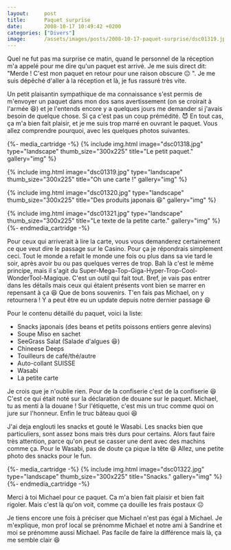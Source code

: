 ```yaml
---
layout:     post
title:      Paquet surprise
date:       2008-10-17 10:49:42 +0200
categories: ["Divers"]
image:      /assets/images/posts/2008-10-17-paquet-surprise/dsc01319.jpg
---
```


Quel ne fut pas ma surprise ce matin, quand le personnel de la réception m'a appelé pour me dire qu'un paquet est
arrivé. Je me suis direct dit: "Merde ! C'est mon paquet en retour pour une raison obscure :neutral_face: ". Je me
suis dépêché d'aller à la réception et là, je fus rassuré très vite.

<!--more-->

Un petit plaisantin sympathique de ma connaissance s'est permis de m'envoyer un paquet dans mon dos sans
avertissement (on se croirait à l'armée :laughing:) et je l'entends encore y a quelques jours me demander si
j'avais besoin de quelque chose. Si ça c'est pas un coup prémédité. :smiling_imp: En tout cas, ça m'a bien fait
plaisir, et je me suis trop marré en ouvrant le paquet. Vous allez comprendre pourquoi, avec les quelques photos
suivantes.

{%- media_cartridge -%}
{% include img.html
    image="dsc01318.jpg"
    type="landscape"
    thumb_size="300x225"
    title="Le petit paquet."
    gallery="img"
%}

{% include img.html
    image="dsc01319.jpg"
    type="landscape"
    thumb_size="300x225"
    title="Oh une carte !"
    gallery="img"
%}

{% include img.html
    image="dsc01320.jpg"
    type="landscape"
    thumb_size="300x225"
    title="Des produits japonais :laughing:"
    gallery="img"
%}

{% include img.html
    image="dsc01321.jpg"
    type="landscape"
    thumb_size="300x225"
    title="Le texte de la petite carte."
    gallery="img"
%}
{%- endmedia_cartridge -%}

Pour ceux qui arriverait à lire la carte, vous vous demanderez certainement ce que veut dire le passage sur le
Casino. Pour ça je répondrais simplement ceci. Tout le monde a refait le monde une fois ou plus dans sa vie tard le
soir, après avoir bu ou pas quelques verres de trop. Bah là c'est le même principe, mais il s'agit du
Super-Mega-Top-Giga-Hyper-Trop-Cool-WonderTool-Magique. C'est un outil qui fait tout. Bref, je vais pas entrer dans
les détails mais ceux qui étaient présents vont bien se marrer en repensant à ça :laughing: Que de bons souvenirs.
T'en fais pas Michael, on y retournera ! Y a peut être eu un update depuis notre dernier passage :laughing:

Pour le contenu détaillé du paquet, voici la liste:

- Snacks japonais (des beans et petits poissons entiers genre alevins)
- Soupe Miso en sachet
- SeeGrass Salat (Salade d'algues :laughing:)
- Chineese Deeps
- Touilleurs de café/thé/autre
- Auto-collant SUISSE
- Wasabi
- La petite carte

Je crois que je n'oublie rien. Pour de la confiserie c'est de la confiserie :laughing: C'est ce qui était noté sur
la déclaration de douane sur le paquet. Michael, tu as menti à la douane ! Sur l'étiquette, c'est mis un truc comme
quoi on jure sur l'honneur. Enfin le truc bâteau quoi :laughing:

J'ai deja englouti les snacks et gouté le Wasabi. Les snacks bien que particuliers, sont assez bons mais très durs
pour certains. Alors faut faire très attention, parce qu'on peut se casser une dent avec des machins comme ça. Pour
le Wasabi, pas de doute ça pique la tête :laughing: Allez, une petite photo des snacks pour le fun.

{%- media_cartridge -%}
{% include img.html
    image="dsc01322.jpg"
    type="landscape"
    thumb_size="300x225"
    title="Snacks."
    gallery="img"
%}
{%- endmedia_cartridge -%}

Merci à toi Michael pour ce paquet. Ca m'a bien fait plaisir et bien fait rigoler. Mais c'est là qu'on voit, comme
ça douille les frais postaux :neutral_face:

Je tiens encore une fois à préciser que Michael n'est pas égal à Michael. Je m'explique, mon prof local se prénomme
Michael et notre ami à Sandrine et moi se prénomme aussi Michael. Pas facile de faire la différence mais là, ça me
semble clair :laughing: